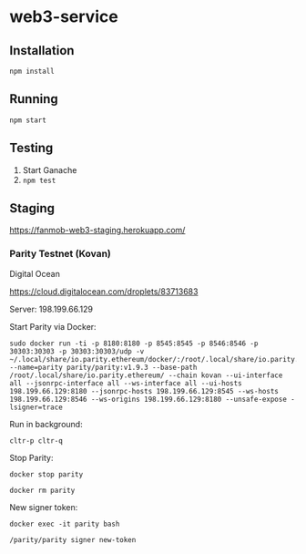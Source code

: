 # web3-service

## Installation

`npm install`

## Running

`npm start`

## Testing

1. Start Ganache
2. `npm test`

## Staging

https://fanmob-web3-staging.herokuapp.com/

### Parity Testnet (Kovan)

Digital Ocean

https://cloud.digitalocean.com/droplets/83713683

Server: 198.199.66.129

Start Parity via Docker:
```
sudo docker run -ti -p 8180:8180 -p 8545:8545 -p 8546:8546 -p 30303:30303 -p 30303:30303/udp -v ~/.local/share/io.parity.ethereum/docker/:/root/.local/share/io.parity.ethereum/ --name=parity parity/parity:v1.9.3 --base-path /root/.local/share/io.parity.ethereum/ --chain kovan --ui-interface all --jsonrpc-interface all --ws-interface all --ui-hosts 198.199.66.129:8180 --jsonrpc-hosts 198.199.66.129:8545 --ws-hosts 198.199.66.129:8546 --ws-origins 198.199.66.129:8180 --unsafe-expose -lsigner=trace
```

Run in background:

`cltr-p cltr-q`

Stop Parity:

`docker stop parity`

`docker rm parity`

New signer token:

`docker exec -it parity bash`

`/parity/parity signer new-token`
